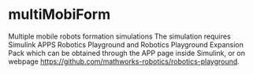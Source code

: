 # multiMobiForm
Multiple mobile robots formation simulations
The simulation requires Simulink APPS Robotics Playground and Robotics Playground Expansion Pack which can be obtained through the APP page inside Simulink, or on webpage https://github.com/mathworks-robotics/robotics-playground.
